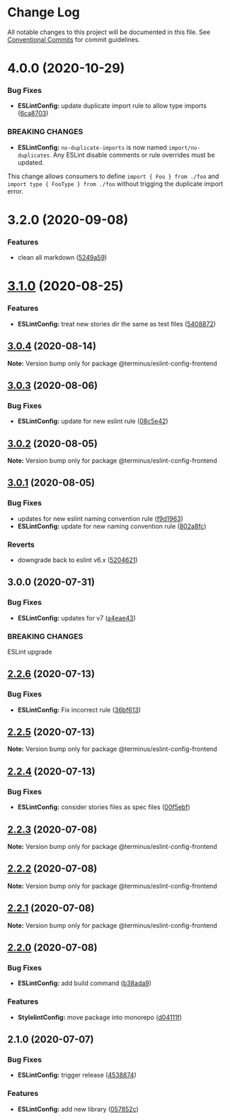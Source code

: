 # Change Log

All notable changes to this project will be documented in this file.
See [Conventional Commits](https://conventionalcommits.org) for commit guidelines.

# 4.0.0 (2020-10-29)


### Bug Fixes

* **ESLintConfig:** update duplicate import rule to allow type imports ([6ca8703](https://github.com/GetTerminus/terminus-oss/commit/6ca87035c9fb33b46a14a6b9bf1c2f61b8c35381))


### BREAKING CHANGES

* **ESLintConfig:** `no-duplicate-imports` is now named `import/no-duplicates`. Any ESLint disable comments or rule overrides must be updated.

This change allows consumers to define `import { Foo } from ./foo` and `import type { FooType } from ./foo` without trigging the duplicate import error.





# 3.2.0 (2020-09-08)


### Features

* clean all markdown ([5249a59](https://github.com/GetTerminus/terminus-oss/commit/5249a59486be63b6d9a0be7a801defb9b6adcedc))





# [3.1.0](https://github.com/GetTerminus/terminus-oss/compare/@terminus/eslint-config-frontend@3.0.4...@terminus/eslint-config-frontend@3.1.0) (2020-08-25)

### Features

* **ESLintConfig:** treat new stories dir the same as test files ([5408872](https://github.com/GetTerminus/terminus-oss/commit/54088724fc1d3f8dcbd2724c403a12e7c79c7b35))

## [3.0.4](https://github.com/GetTerminus/terminus-oss/compare/@terminus/eslint-config-frontend@3.0.3...@terminus/eslint-config-frontend@3.0.4) (2020-08-14)

**Note:** Version bump only for package @terminus/eslint-config-frontend

## [3.0.3](https://github.com/GetTerminus/terminus-oss/compare/@terminus/eslint-config-frontend@3.0.2...@terminus/eslint-config-frontend@3.0.3) (2020-08-06)

### Bug Fixes

* **ESLintConfig:** update for new eslint rule ([08c5e42](https://github.com/GetTerminus/terminus-oss/commit/08c5e42aff3882de4e83245a704cb89b20e7f83d))

## [3.0.2](https://github.com/GetTerminus/terminus-oss/compare/@terminus/eslint-config-frontend@3.0.1...@terminus/eslint-config-frontend@3.0.2) (2020-08-05)

**Note:** Version bump only for package @terminus/eslint-config-frontend

## [3.0.1](https://github.com/GetTerminus/terminus-oss/compare/@terminus/eslint-config-frontend@3.0.0...@terminus/eslint-config-frontend@3.0.1) (2020-08-05)

### Bug Fixes

* updates for new eslint naming convention rule ([f9d1963](https://github.com/GetTerminus/terminus-oss/commit/f9d1963184a2e483274b629e6bb6504e21baa743))
* **ESLintConfig:** update for new naming convention rule ([802a8fc](https://github.com/GetTerminus/terminus-oss/commit/802a8fcfdf44bcf54c98c1ede7cfaf335d86cebf))

### Reverts

* downgrade back to eslint v6.x ([5204621](https://github.com/GetTerminus/terminus-oss/commit/5204621a0c0aef6d7892222f190f07a620497d73))

## 3.0.0 (2020-07-31)

### Bug Fixes

* **ESLintConfig:** updates for v7 ([a4eae43](https://github.com/GetTerminus/terminus-oss/commit/a4eae434b4f0fbcdfddd95e495ea81fc0b43d1ff))

### BREAKING CHANGES

ESLint upgrade

## [2.2.6](https://github.com/GetTerminus/terminus-oss/compare/@terminus/eslint-config-frontend@2.2.5...@terminus/eslint-config-frontend@2.2.6) (2020-07-13)

### Bug Fixes

* **ESLintConfig:** Fix incorrect rule ([36bf613](https://github.com/GetTerminus/terminus-oss/commit/36bf613dd663af913d538ca07008b6d825b46e89))

## [2.2.5](https://github.com/GetTerminus/terminus-oss/compare/@terminus/eslint-config-frontend@2.2.4...@terminus/eslint-config-frontend@2.2.5) (2020-07-13)

**Note:** Version bump only for package @terminus/eslint-config-frontend

## [2.2.4](https://github.com/GetTerminus/terminus-oss/compare/@terminus/eslint-config-frontend@2.2.3...@terminus/eslint-config-frontend@2.2.4) (2020-07-13)

### Bug Fixes

* **ESLintConfig:** consider stories files as spec files ([00f5ebf](https://github.com/GetTerminus/terminus-oss/commit/00f5ebf560885c390595d76f7eaeabd8c254f463))

## [2.2.3](https://github.com/GetTerminus/terminus-oss/compare/@terminus/eslint-config-frontend@2.2.2...@terminus/eslint-config-frontend@2.2.3) (2020-07-08)

**Note:** Version bump only for package @terminus/eslint-config-frontend

## [2.2.2](https://github.com/GetTerminus/terminus-oss/compare/@terminus/eslint-config-frontend@2.2.1...@terminus/eslint-config-frontend@2.2.2) (2020-07-08)

**Note:** Version bump only for package @terminus/eslint-config-frontend

## [2.2.1](https://github.com/GetTerminus/terminus-oss/compare/@terminus/eslint-config-frontend@2.2.0...@terminus/eslint-config-frontend@2.2.1) (2020-07-08)

**Note:** Version bump only for package @terminus/eslint-config-frontend

## [2.2.0](https://github.com/GetTerminus/terminus-oss/compare/@terminus/eslint-config-frontend@2.1.0...@terminus/eslint-config-frontend@2.2.0) (2020-07-08)

### Bug Fixes

* **ESLintConfig:** add build command ([b38ada9](https://github.com/GetTerminus/terminus-oss/commit/b38ada91d034ebe18b96f46b603b13b0ccbca5c0))

### Features

* **StylelintConfig:** move package into monorepo ([d04111f](https://github.com/GetTerminus/terminus-oss/commit/d04111fe906a8ed91cf17a659ac0bcb24ee4910f))

## 2.1.0 (2020-07-07)

### Bug Fixes

* **ESLintConfig:** trigger release ([4538874](https://github.com/GetTerminus/terminus-oss/commit/4538874ece4228ff44372f0ea9eda4abc664739f))

### Features

* **ESLintConfig:** add new library ([057852c](https://github.com/GetTerminus/terminus-oss/commit/057852c954ea5820db4abf7010cf5a79c61547f0))
